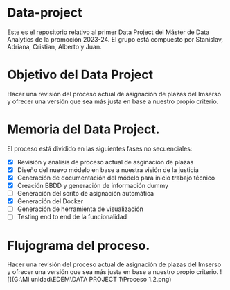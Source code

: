 # Data-project
Este es el repositorio relativo al primer Data Project del Máster de Data Analytics de la promoción 2023-24. El grupo está compuesto por Stanislav, Adriana, Cristian, Alberto y Juan.

# Objetivo del Data Project
Hacer una revisión del proceso actual de asignación de plazas del Imserso y ofrecer una versión que sea más justa en base a nuestro propio criterio.

# Memoria del Data Project.
El proceso está dividido en las siguientes fases no secuenciales:
- [x] Revisión y análisis de proceso actual de asginación de plazas
- [X] Diseño del nuevo módelo en base a nuestra visión de la justicia
- [X] Generación de documentación del módelo para inicio trabajo técnico
- [X] Creación BBDD y generación de información dummy
- [ ] Generación del scritp de asignación automática
- [X] Generación del Docker
- [ ] Generación de herramienta de visualización
- [ ] Testing end to end de la funcionalidad

# Flujograma del proceso.
Hacer una revisión del proceso actual de asignación de plazas del Imserso y ofrecer una versión que sea más justa en base a nuestro propio criterio.
![](G:\Mi unidad\EDEM\DATA PROJECT 1\Proceso 1.2.png)

